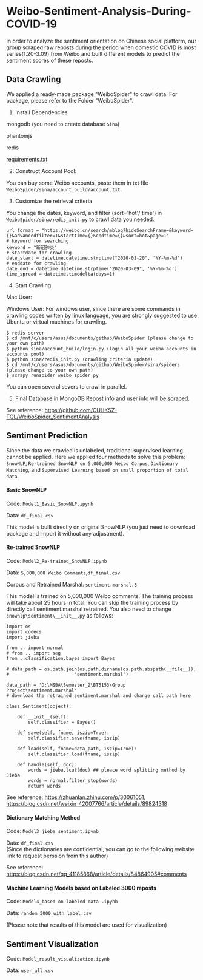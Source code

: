 # Weibo-Sentiment-Analysis-During-COVID-19
In order to analyze the sentiment orientation on Chinese social platform, our group scraped raw reposts during the period when domestic COVID is most series(1.20-3.09) from Weibo and built different models to predict the sentiment scores of these reposts.

## Data Crawling
We applied a ready-made package "WeiboSpider" to crawl data. For package, please refer to the Folder "WeiboSpider".

1. Install Dependencies  

mongodb (you need to create database `Sina`)  

phantomjs  

redis  

requirements.txt  


2. Construct Account Pool:  

You can buy some Weibo accounts, paste them in txt file `WeiboSpider/sina/account_build/account.txt`.  

3. Customize the retrieval criteria  

You change the dates, keyword, and filter (sort='hot'/'time') in `WeiboSpider/sina/redis_init.py` to crawl data you needed.  

```
url_format = "https://weibo.cn/search/mblog?hideSearchFrame=&keyword={}&advancedfilter=1&starttime={}&endtime={}&sort=hot&page=1"
# keyword for searching
keyword = "新冠肺炎"
# startdate for crawling
date_start = datetime.datetime.strptime("2020-01-20", '%Y-%m-%d')
# enddate for crawling
date_end = datetime.datetime.strptime("2020-03-09", '%Y-%m-%d')
time_spread = datetime.timedelta(days=1)
```  

4. Start Crawling  

Mac User:  

Windows User: For windows user, since there are some commands in crawling codes written by linux language, you are strongly suggested to use Ubuntu or virtual machines for crawling.  

```
$ redis-server
$ cd /mnt/c/users/asus/documents/github/WeiboSpider (please change to your own path)
$ python sina/account_build/login.py (login all your weibo accounts in accounts pool)
$ python sina/redis_init.py (crawling criteria update)
$ cd /mnt/c/users/asus/documents/github/WeiboSpider/sina/spiders (please change to your own path)
$ scrapy runspider weibo_spider.py
```  

You can open several severs to crawl in parallel.  

5. Final Database in MongoDB
Repost info and user info will be scraped.

See reference: https://github.com/CUHKSZ-TQL/WeiboSpider_SentimentAnalysis

## Sentiment Prediction
Since the data we crawled is unlabeled, traditional supervised learning cannot be applied. Here we applied four methods to solve this problem: ```SnowNLP```, ```Re-trained SnowNLP on 5,000,000 Weibo Corpus```, ```Dictionary Matching```, and ```Supervised Learning based on small proportion of total data```.
#### Basic SnowNLP
Code: ```Model1_Basic_SnowNLP.ipynb```  

Data: ```df_final.csv```  

This model is built directly on original SnowNLP (you just need to download package and import it without any adjustment).  

#### Re-trained SnowNLP
Code: ```Model2_Re-trained_SnowNLP.ipynb```  

Data: ```5,000,000 Weibo Comments```,```df_final.csv```  

Corpus and Retrained Marshal: ```sentiment.marshal.3```  

This model is trained on 5,000,000 Weibo comments. The training process will take about 25 hours in total. You can skip the training process by directly call sentiment.marshal retrained. You also need to change ```snownlp\sentiment\__init__.py``` as follows:  

```
import os
import codecs
import jieba

from .. import normal
# from .. import seg
from ..classification.bayes import Bayes

# data_path = os.path.join(os.path.dirname(os.path.abspath(__file__)),
#                        'sentiment.marshal')

data_path = 'D:\MSBA\Semester_2\BT5153\Group Project\sentiment.marshal' 
# download the retrained sentiment.marshal and change call path here

class Sentiment(object):

    def __init__(self):
        self.classifier = Bayes()

    def save(self, fname, iszip=True):
        self.classifier.save(fname, iszip)

    def load(self, fname=data_path, iszip=True):
        self.classifier.load(fname, iszip)

    def handle(self, doc):
        words = jieba.lcut(doc) ## pleace word splitting method by Jieba
        words = normal.filter_stop(words)
        return words
```  
See reference: https://zhuanlan.zhihu.com/p/30061051, https://blog.csdn.net/weixin_42007766/article/details/89824318  

#### Dictionary Matching Method
Code: ```Model3_jieba_sentiment.ipynb```   

Data: ```df_final.csv```  
(Since the dictionaries are confidential, you can go to the following website link to request perssion from this author)  

See reference: https://blog.csdn.net/qq_41185868/article/details/84864905#comments

#### Machine Learning Models based on Labeled 3000 reposts
Code: ```Model4_based on labeled data .ipynb```   

Data: ```random_3000_with_label.csv```  

(Please note that results of this model are used for visualization)  

## Sentiment Visualization
Code: ```Model_result_visualization.ipynb```   

Data: ```user_all.csv```  
